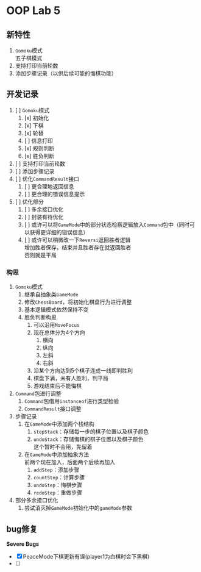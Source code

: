 # OOP Lab 5

## 新特性

1. `Gomoku`模式  
    五子棋模式  
2. 支持打印当前轮数
3. 添加步骤记录（以供后续可能的悔棋功能）  

## 开发记录

1. [ ] `Gomoku`模式  
    1. [x] 初始化  
    2. [x] 下棋  
    3. [x] 轮替  
    4. [ ] 信息打印  
    5. [x] 规则判断  
    6. [x] 胜负判断  
2. [ ] 支持打印当前轮数  
3. [ ] 添加步骤记录  
4. [ ] 优化`CommandResult`接口  
    1. [ ] 更合理地返回信息
    2. [ ] 更合理的错误信息提示
5. [ ] 优化部分
    1. [ ] 多余接口优化
    2. [ ] 封装有待优化  
    3. [ ] 或许可以将`GameMode`中的部分状态检察逻辑放入`Command`包中（同时可以获得更详细的错误信息）  
    4. [ ] 或许可以稍微改一下`Reversi`返回胜者逻辑  
        增加胜者保存，结束并且胜者存在就返回胜者  
        否则就是平局  

### 构思

1. `Gomoku`模式  
    1. 继承自抽象类`GameMode`  
    2. 修改`ChessBoard`，将初始化棋盘行为进行调整  
    3. 基本逻辑模式依然保持不变  
    4. 胜负判断构思
        1. 可以沿用`MoveFocus`  
        2. 现在总体分为4个方向
            1. 横向
            2. 纵向
            3. 左斜
            4. 右斜
        3. 沿某个方向达到5个棋子连成一线即判胜利  
        4. 棋盘下满，未有人胜利，判平局  
        5. 游戏结束后不能悔棋  
2. `Command`包进行调整  
    1. `Command`包借用`instanceof`进行类型检验  
    2. `CommandResult`接口调整  
3. 步骤记录  
    1. 在`GameMode`中添加两个栈结构  
        1. `stepStack`：存储每一步的棋子位置以及棋子颜色  
        2. `undoStack`：存储悔棋的棋子位置以及棋子颜色  
            这个暂时不会用，先留着  
    2. 在`GameMode`中添加抽象方法  
        前两个现在加入，后面两个后续再加入  
        1. `addStep`：添加步骤  
        2. `countStep`：计算步骤  
        3. `undoStep`：悔棋步骤  
        4. `redoStep`：重做步骤  
4. 部分多余接口优化
    1. 尝试消灭掉`GameMode`初始化中的`gameMode`参数  

## bug修复

**Severe Bugs**

- [x] PeaceMode下棋更新有误(player1为白棋时会下黑棋)  
- [ ] 